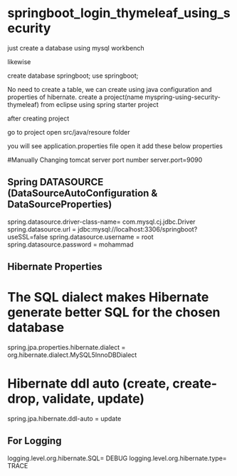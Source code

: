 # springboot_login_thymeleaf_using_security

just create a database using mysql workbench

likewise

create database springboot;
use springboot;

No need to create a table, we can create using java configuration and properties of hibernate. 
create a project(name myspring-using-security-thymeleaf) from eclipse using spring starter project

after creating project 

go to project open src/java/resoure folder

you will see application.properties file open it 
add these below properties

#Manually Changing tomcat server port number
server.port=9090

## Spring DATASOURCE (DataSourceAutoConfiguration & DataSourceProperties)
spring.datasource.driver-class-name= com.mysql.cj.jdbc.Driver
spring.datasource.url = jdbc:mysql://localhost:3306/springboot?useSSL=false
spring.datasource.username = root
spring.datasource.password = mohammad

## Hibernate Properties
# The SQL dialect makes Hibernate generate better SQL for the chosen database
spring.jpa.properties.hibernate.dialect = org.hibernate.dialect.MySQL5InnoDBDialect

# Hibernate ddl auto (create, create-drop, validate, update)
spring.jpa.hibernate.ddl-auto = update

## For Logging
logging.level.org.hibernate.SQL= DEBUG
logging.level.org.hibernate.type= TRACE




